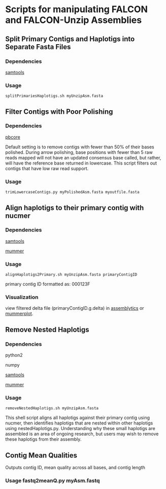 # Scripts for manipulating FALCON and FALCON-Unzip Assemblies


## Split Primary Contigs and Haplotigs into Separate Fasta Files

### Dependencies
[samtools](http://samtools.sourceforge.net/)

### Usage

    splitPrimariesHaplotigs.sh myUnzipAsm.fasta




## Filter Contigs with Poor Polishing

### Dependencies
[pbcore](https://github.com/PacificBiosciences/pbcore)

Default setting is to remove contigs with fewer than 50% of their bases polished. During arrow polishing, base positions with fewer than 5 raw reads mapped will not have an updated consensus base called, but rather, will have the reference base returned in lowercase. This script filters out contigs that have low raw read support.

### Usage

    trimLowercaseContigs.py myPolishedAsm.fasta myoutfile.fasta
    
    
    
    
## Align haplotigs to their primary contig with nucmer

### Dependencies
[samtools](http://samtools.sourceforge.net/)

[mummer](http://mummer.sourceforge.net/)

### Usage
    alignHaplotigs2Primary.sh myUnzipAsm.fasta primaryContigID

primary contig ID formatted as: 000123F

### Visualization

view filtered delta file (primaryContigID.g.delta) in [assemblytics](http://qb.cshl.edu/assemblytics/) or [mummerplot](http://mummer.sourceforge.net/manual/#mummerplot).




## Remove Nested Haplotigs

### Dependencies
python2

numpy

[samtools](http://samtools.sourceforge.net/)

[mummer](http://mummer.sourceforge.net/)

### Usage
    removeNestedHaplotigs.sh myUnzipAsm.fasta

This shell script aligns all haplotigs against their primary contig using nucmer, then identifies haplotigs that are nested within other haplotigs using nestedHaplotigs.py. Understanding why these small haplotigs are assembled is an area of ongoing research, but users may wish to remove these haplotigs from their assembly.




## Contig Mean Qualities
Outputs contig ID, mean quality across all bases, and contig length

### Usage fastq2meanQ.py myAsm.fastq



